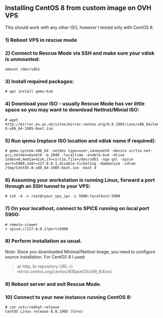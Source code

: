 ## Installing CentOS 8 from custom image on OVH VPS
This should work with any other ISO, however I tested only with CentOS 8.

### 1) Reboot VPS in rescue mode

### 2) Connect to Rescue Mode via SSH and make sure your vdisk is unmounted:

```lsblk
umount /dev/sdb1
```

### 3) Install required packages:

```
# apt install qemu-kvm
```
### 4) Download your ISO - usually Rescue Mode has ver little space so you may want to download NetInst/Minial ISO:

```
# wget http://mirror.ox.ac.uk/sites/mirror.centos.org/8.0.1905/isos/x86_64/CentOS-8-x86_64-1905-boot.iso
```
### 5) Run qemu (replace ISO location and vdisk name if required):

```
# qemu-system-x86_64 -netdev type=user,id=mynet0 -device virtio-net-pci,netdev=mynet0 -m 2048 -localtime -enable-kvm -drive index=0,media=disk,if=virtio,file=/dev/sdb1 -vga qxl -spice port=5900,addr=127.0.0.1,disable-ticketing -daemonize -cdrom /tmp/CentOS-8-x86_64-1905-boot.iso -boot d
```
### 6) Assuming your workstation is running Linux, forward a port through an SSH tunnel to your VPS:

```
# ssh -4 -v root@<your_vps_ip> -L 5900:localhost:5900
```
### 7) On your localhost, connect to SPICE running on local port 5900:

```
# remote-viewer
> spice://127.0.0.1?port=5900
```
### 8) Perform installation as usual.

Note: Since you downloaded Minimal/NetInst image, you need to configure source installation.
For CentOS 8 I used:
> a) http,
> b) repository URL
> c) mirror.centos.org/centos/8/BaseOS/x86_64/os/

### 9) Reboot server and exit Rescue Mode.

### 10) Connect to your new instance running CentOS 8:

```
# cat /etc/redhat-release 
CentOS Linux release 8.0.1905 (Core) 
```
